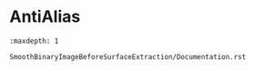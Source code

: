 # AntiAlias

```{toctree}
:maxdepth: 1

SmoothBinaryImageBeforeSurfaceExtraction/Documentation.rst
```
